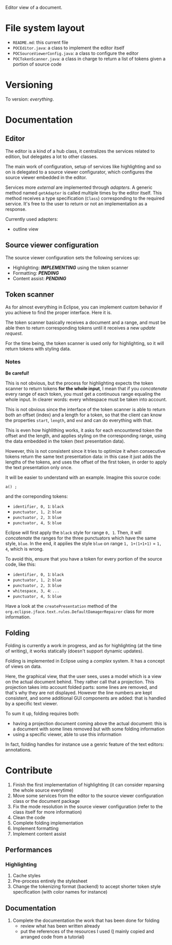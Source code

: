 Editor view of a document.

# File system layout

* `README.md`: this current file
* `POCEditor.java`: a class to implement the editor itself
* `POCSourceViewerConfig.java`: a class to configure the editor
* `POCTokenScanner.java`: a class in charge to return a list of tokens given a portion of source code

# Versioning

To version: _everything_.

# Documentation

## Editor

The editor is a kind of a hub class, it centralizes the services related to edition, but delegates a lot to other classes.

The main work of configuration, setup of services like highlighting and so on is delegated to a source viewer configurator, which configures the source viewer embedded in the editor.

Services more _external_ are implemented through _adapters_. A generic method named `getAdapter` is called multiple times by the editor itself. This method receives a type specification (`Class`) corresponding to the required service. It's free to the user to return or not an implementation as a response.

Currently used adapters:

* outline view

## Source viewer configuration

The source viewer configuration sets the following services up:

* Highlighting: ___IMPLEMENTING___ using the token scanner
* Formatting: ___PENDING___
* Content assist: ___PENDING___

## Token scanner

As for almost everything in Eclipse, you can implement custom behavior if you achieve to find the proper interface. Here it is.

The token scanner basically receives a document and a range, and must be able then to return corresponding tokens until it receives a new _update request_.

For the time being, the token scanner is used only for highlighting, so it will return tokens with styling data.

### Notes

__Be careful!__

This is not obvious, but the process for highlighting expects the token scanner to return tokens __for the whole input__, I mean that if you _concatenate_ every range of each token, you must get a continuous range equaling the whole input. In clearer words: every whitespace must be taken into account.

This is not obvious since the interface of the token scanner is able to return both an offset (index) and a length for a token, so that the client can know the properties `start`, `length`, and `end` and can do everything with that.

This is even how highlithing works, it asks for each encountered token the offset and the length, and applies styling on the corresponding range, using the data embedded in the token (text presentation data).

However, this is not consistent since it tries to optimize it when consecutive tokens return the same text presentation data: in this case it just adds the lengths of the tokens, and uses the offset of the first token, in order to apply the text presentation only once.

It will be easier to understand with an example. Imagine this source code:

`a() ;`

and the correponding tokens:

* `identifier, 0, 1`: `black`
* `punctuator, 1, 2`: `blue`
* `punctuator, 2, 3`: `blue`
* `punctuator, 4, 5`: `blue`

Eclipse will first apply the `black` style for range `0, 1`. Then, it will _concatenate_ the ranges for the three punctuators which have the same style, `blue`. In the end, it applies the style `blue` on range `1, 1+(1+1+1)` = `1, 4`, which is wrong.

To avoid this, ensure that you have a token for every portion of the source code, like this:

* `identifier, 0, 1`: `black`
* `punctuator, 1, 2`: `blue`
* `punctuator, 2, 3`: `blue`
* `whitespace, 3, 4`: `...`
* `punctuator, 4, 5`: `blue`

Have a look at the `createPresentation` method of the `org.eclipse.jface.text.rules.DefaultDamagerRepairer` class for more information.

## Folding

Folding is currently a work in progress, and as for highlighting (at the time of writing), it works statically (doesn't support dynamic updates).

Folding is implemented in Eclipse using a _complex_ system. It has a concept of views on data.

Here, the graphical view, that the user sees, uses a model which is a view on the actual document behind. They rather call that a projection. This projection takes into account folded parts: some lines are removed, and that's why they are not displayed. However the line numbers are kept consistent, and some additional GUI components are added: that is handled by a specific text viewer.

To sum it up, folding requires both:

* having a projection document coming above the actual document: this is a document with some lines removed but with some folding information
* using a specific viewer, able to use this information

In fact, folding handles for instance use a genric feature of the text editors: annotations.

# Contribute

1. Finish the first implementation of highlighting (it can consider reparsing the whole source everytime)
1. Move some services from the editor to the source viewer configuration class or the document package
1. Fix the mode resolution in the source viewer configuration (refer to the class itself for more information)
1. Clean the code
1. Complete folding implementation
1. Implement formatting
1. Implement content assist

## Performances

### Highlighting

1. Cache styles
1. Pre-process entirely the stylesheet
1. Change the tokenizing format (backend) to accept shorter token style specification (with color names for instance)

## Documentation

1. Complete the documentation the work that has been done for folding
	* review what has been written already
	* put the references of the resources I used ([I](https://github.com/ymeine) mainly copied and arranged code from a tutorial)
